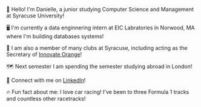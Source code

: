👋 Hello! I'm Danielle, a junior studying Computer Science and Management at Syracuse University!

🖥️ I'm currently a data enginnering intern at EIC Labratories in Norwood, MA where I'm building databases systems!

👯 I am also a member of many clubs at Syracuse, including acting as the Secretary of [Innovate Orange](https://github.com/innovateorange)!

🗺️ Next semester I am spending the semester studying abroad in London!

📩 Connect with me on [LinkedIn](https://www.linkedin.com/in/danielle-lawton/)!

🔥 Fun fact about me: I love car racing! I've been to three Formula 1 tracks and countless other racetracks!
